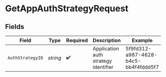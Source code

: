 # GetAppAuthStrategyRequest


## Fields

| Field                                | Type                                 | Required                             | Description                          | Example                              |
| ------------------------------------ | ------------------------------------ | ------------------------------------ | ------------------------------------ | ------------------------------------ |
| `AuthStrategyID`                     | *string*                             | :heavy_check_mark:                   | Application auth strategy identifier | 5f9fd312-a987-4628-b4c5-bb4f4fddd5f7 |
